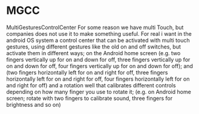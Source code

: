# MGCC
MultiGesturesControlCenter
For some reason we have multi Touch, but companies does not use it to make something useful.
For real i want in the android OS system a control center that can be activated with multi touch gestures,
using different gestures like the old on and off switches, 
but activate them in different ways; 
on the Android home screen (e.g. two fingers vertically up for on and down for off,
three fingers vertically up for on and down for off, 
four fingers vertically up for on and down for off); 
and (two fingers horizontally left for on and right for off, 
three fingers horizontally left for on and right for off, 
four fingers horizontally left for on and right for off) 
and a rotation well that calibrates different controls depending on how many finger you use to rotate it; 
(e.g. on Android home screen; 
rotate with two fingers to calibrate sound, 
three fingers for brightness and so on)
